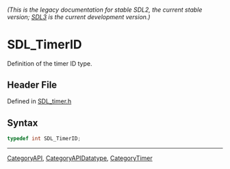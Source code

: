 ###### (This is the legacy documentation for stable SDL2, the current stable version; [SDL3](https://wiki.libsdl.org/SDL3/) is the current development version.)
# SDL_TimerID

Definition of the timer ID type.

## Header File

Defined in [SDL_timer.h](https://github.com/libsdl-org/SDL/blob/SDL2/include/SDL_timer.h)

## Syntax

```c
typedef int SDL_TimerID;
```

----
[CategoryAPI](CategoryAPI), [CategoryAPIDatatype](CategoryAPIDatatype), [CategoryTimer](CategoryTimer)

